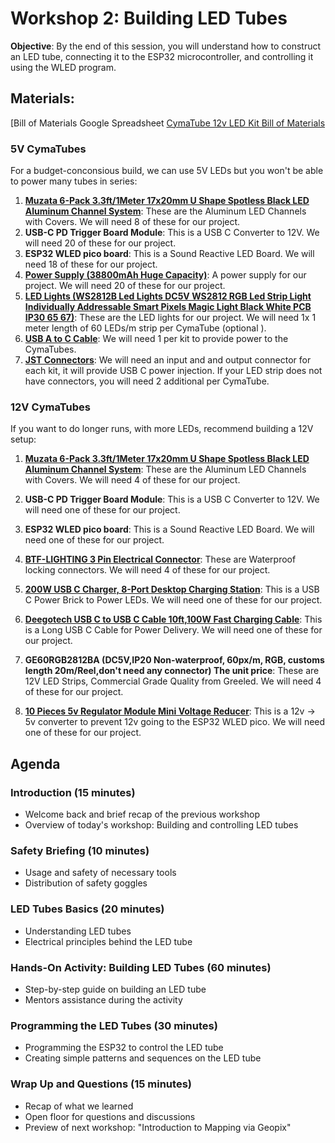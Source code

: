 # Workshop 2: Building LED Tubes

**Objective**: By the end of this session, you will understand how to construct an LED tube, connecting it to the ESP32 microcontroller, and controlling it using the WLED program.

## Materials:

[Bill of Materials Google Spreadsheet
[CymaTube 12v LED Kit Bill of Materials](https://docs.google.com/spreadsheets/d/13lXfaKDpZpO9bKg4p8Jv9w2FjBJL2ZVyVSb-0JvHfJc/edit?usp=sharing)  

### 5V CymaTubes
For a budget-conconsious build, we can use 5V LEDs but you won't be able to power many tubes in series:
1. **[Muzata 6-Pack 3.3ft/1Meter 17x20mm U Shape Spotless Black LED Aluminum Channel System](https://www.amazon.com/Muzata-Aluminum-Channel-System-Diffuser/dp/B08B3TPN9D)**: These are the Aluminum LED Channels with Covers. We will need 8 of these for our project.
2. **USB-C PD Trigger Board Module**: This is a USB C Converter to 12V. We will need 20 of these for our project.
3. **ESP32 WLED pico board**: This is a Sound Reactive LED Board. We will need 18 of these for our project.
4. **[Power Supply (38800mAh Huge Capacity)](https://www.amazon.com/dp/B0BPST8KKZ?psc=1&smid=A6LW2T8RHHN52&ref_=chk_typ_imgToDp)**: A power supply for our project. We will need 20 of these for our project.
5. **[LED Lights (WS2812B Led Lights DC5V WS2812 RGB Led Strip Light Individually Addressable Smart Pixels Magic Light Black White PCB IP30 65 67)](https://www.aliexpress.us/item/2251801850504415.html?spm=a2g0o.order_detail.order_detail_item.2.5303f19c6AHCmr&gatewayAdapt=glo2usa)**: These are the LED lights for our project. We will need 1x 1 meter length of 60 LEDs/m strip per CymaTube (optional ).
6. **[USB A to C Cable](https://www.amazon.com/gp/product/B07T8FL51T/ref=ox_sc_act_title_2?smid=A1OHX1ZYWFEJ99&psc=1)**: We will need 1 per kit to provide power to the CymaTubes.
7. **[JST Connectors](https://www.amazon.com/gp/product/B01DC0KIT2/ref=ox_sc_act_title_1?smid=A35UAT07QG3EC6&psc=1)**: We will need an input and and output connector for each kit, it will provide USB C power injection. If your LED strip does not have connectors, you will need 2 additional per CymaTube.


### 12V CymaTubes
If you want to do longer runs, with more LEDs, recommend building a 12V setup:

1. **[Muzata 6-Pack 3.3ft/1Meter 17x20mm U Shape Spotless Black LED Aluminum Channel System](https://www.amazon.com/Muzata-Aluminum-Channel-System-Diffuser/dp/B08B3TPN9D)**: These are the Aluminum LED Channels with Covers. We will need 4 of these for our project.
2. **USB-C PD Trigger Board Module**: This is a USB C Converter to 12V. We will need one of these for our project.
3. **ESP32 WLED pico board**: This is a Sound Reactive LED Board. We will need one of these for our project.
4. **[BTF-LIGHTING 3 Pin Electrical Connector](https://www.amazon.com/BTF-LIGHTING-Electrical-Connector-Waterproof/dp/B07DPN9MMZ)**: These are Waterproof locking connectors. We will need 4 of these for our project.
5. **[200W USB C Charger, 8-Port Desktop Charging Station](https://www.amazon.com/Charger-Desktop-Charging-Compatible-MacBook/dp/B09J2KHQKY)**: This is a USB C Power Brick to Power LEDs. We will need one of these for our project.
6. **[Deegotech USB C to USB C Cable 10ft,100W Fast Charging Cable](https://www.amazon.com/Deegotech-Charging-Compatible-MacBook-Sumsung/dp/B07XXYMM1H)**: This is a Long USB C Cable for Power Delivery. We will need one of these for our project.

7. **GE60RGB2812BA (DC5V,IP20 Non-waterproof, 60px/m, RGB, customs length 20m/Reel,don't need any connector) The unit price**: These are 12V LED Strips, Commercial Grade Quality from Greeled. We will need 4 of these for our project.
8. **[10 Pieces 5v Regulator Module Mini Voltage Reducer](https://www.amazon.com/Regulator-Module-Voltage-Reducer-Transformer/dp/B085TGYJQF)**: This is a 12v -> 5v converter to prevent 12v going to the ESP32 WLED pico. We will need one of these for our project.

## Agenda

### Introduction (15 minutes)
- Welcome back and brief recap of the previous workshop
- Overview of today's workshop: Building and controlling LED tubes

### Safety Briefing (10 minutes)
- Usage and safety of necessary tools
- Distribution of safety goggles

### LED Tubes Basics (20 minutes)
- Understanding LED tubes
- Electrical principles behind the LED tube

### Hands-On Activity: Building LED Tubes (60 minutes)
- Step-by-step guide on building an LED tube
- Mentors assistance during the activity

### Programming the LED Tubes (30 minutes)
- Programming the ESP32 to control the LED tube
- Creating simple patterns and sequences on the LED tube

### Wrap Up and Questions (15 minutes)
- Recap of what we learned
- Open floor for questions and discussions
- Preview of next workshop: "Introduction to Mapping via Geopix"

